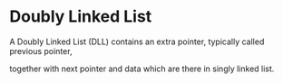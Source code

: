 # Doubly Linked List

A Doubly Linked List (DLL) contains an extra pointer, typically called previous pointer, 

together with next pointer and data which are there in singly linked list.
